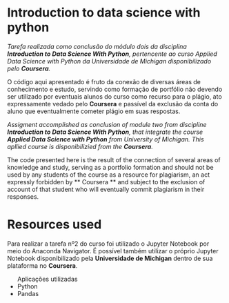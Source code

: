 # Introduction to data science with python

*Tarefa realizada como conclusão do módulo dois da disciplina **Introduction to Data Science With Python**, pertencente ao 
curso *Applied Data Science with Python* da Universidade de Michigan disponibilizado pelo **Coursera**.*

O código aqui apresentado é fruto da conexão de diversas áreas de conhecimento e estudo, servindo como formação de portfólio não devendo ser utilizado por eventuais alunos do curso como recurso para o plágio, ato expressamente vedado pelo **Coursera** e passível da exclusão da conta do aluno que eventualmente cometer plágio em suas respostas.

*Assigment accomplished as conclusion of module two from discipline **Introduction to Data Science With Python**, that integrate the 
course **Applied Data Science with Python** from University of Michigan. This apllied course is disponibilizied from the **Coursera**.*

The code presented here is the result of the connection of several areas of knowledge and study, serving as a portfolio formation and should not be used by any students of the course as a resource for plagiarism, an act expressly forbidden by ** Coursera ** and subject to the exclusion of account of that student who will eventually commit plagiarism in their responses.

# Resources used

Para realizar a tarefa nº2 do curso foi utilizado o Jupyter Notebook por meio do Anaconda Navigator. É possível também utilizar o próprio Jupyter Notebook disponibilizado pela **Universidade de Michigan** dentro de sua plataforma no **Coursera**. 

<ul>Aplicações utilizadas
  
  <li>Python</li>
  <li>Pandas</li>
</ul>

